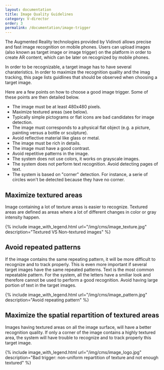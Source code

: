```yaml
---
layout: documentation
title: Image Quality Guidelines
category: V-director
order: 3
permalink: /documentation/image-trigger
---
```


The Augmented Reality technologies provided by Vidinoti allows precise and fast image recognition on mobile phones. Users can upload images (also known as target image or image trigger) on the platform in order to create AR content, which can be later on recognized by mobile phones.

In order to be recognizable, a target image has to have several charateristics. In order to maximize the recognition quality and the imag tracking, this page lists guidlines that should be observed when choosing a target image.

Here are a few points on how to choose a good image trigger. Some of these points are then detailed below.

* The image must be at least 480x480 pixels.
* Maximize textured areas (see below).
* Typically simple pictograms or flat icons are bad candidates for image detection.
* The image must corresponds to a physical flat object (e.g. a picture, painting versus a bottle or sculpture).
* Avoid reflective material like glass or metal.
* The image must be rich in details.
* The image must have a good contrast.
* Avoid repetitive patterns in the image.
* The system does not use colors, it works on grayscale images.
* The system does not perform text recognition. Avoid detecting pages of text.
* The system is based on "corner" detection. For instance, a serie of circles won't be detected because they have no corner.

## Maximize textured areas

Image containing a lot of texture areas is easier to recognize. Textured areas are defined as areas where a lot of different changes in color or gray intensity happen.

{% include image_with_legend.html url="/img/cms/image_texture.jpg" description="Textured VS Non-textured images" %}


## Avoid repeated patterns 

If the image contains the same repeating pattern, it will be more difficult to recognize and to track properly. This is even more important if several target images have the same repeated patterns. Text is the most common repeatable pattern. For the system, all the letters have a smiliar look and therefore cannot be used to perform a good recognition. Avoid having large portion of text in the target images.

{% include image_with_legend.html url="/img/cms/image_pattern.jpg" description="Avoid repeating pattern" %}


## Maximize the spatial repartition of textured areas

Images having textured areas on all the image surface, will have a better recognition quality. If only a corner of the image contains a highly textured area, the system will have trouble to recognize and to track properly this target image.

{% include image_with_legend.html url="/img/cms/image_logo.jpg" description="Bad trigger: non-uniform repartition of texture 
and not enough textured" %}